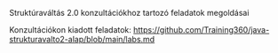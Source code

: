 Struktúraváltás 2.0 konzultációkhoz tartozó feladatok megoldásai

Konzultációkon kiadott feladatok:
https://github.com/Training360/java-strukturavalto2-alap/blob/main/labs.md
